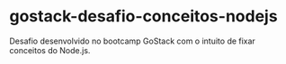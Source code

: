 # gostack-desafio-conceitos-nodejs

Desafio desenvolvido no bootcamp GoStack com o intuito de fixar conceitos do Node.js.
